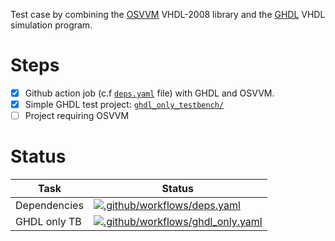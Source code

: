 Test case by combining the [OSVVM][osvvm] VHDL-2008 library and the [GHDL][ghdl] VHDL simulation program. 

# Steps

- [x] Github action job (c.f [`deps.yaml`](/.github/workflows/deps.yaml) file) with GHDL and OSVVM.
- [x] Simple GHDL test project: [`ghdl_only_testbench/`](/ghdl_only_testbench/)
- [ ] Project requiring OSVVM

# Status

| Task | Status |
| ---- | ------ |
| Dependencies | [![.github/workflows/deps.yaml](https://github.com/MatthieuMichon/boiler-plate-ghdl-osvvm/actions/workflows/deps.yaml/badge.svg?branch=main)](https://github.com/MatthieuMichon/boiler-plate-ghdl-osvvm/actions/workflows/deps.yaml) |
| GHDL only TB | [![.github/workflows/ghdl_only.yaml](https://github.com/MatthieuMichon/boiler-plate-ghdl-osvvm/actions/workflows/ghdl_only.yaml/badge.svg?branch=main)](https://github.com/MatthieuMichon/boiler-plate-ghdl-osvvm/actions/workflows/ghdl_only.yaml) |



[//]: # (External references)

[ghdl]: http://github.com/ghdl/ghdl
[osvvm]: https://github.com/OSVVM
